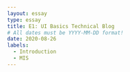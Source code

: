 ```yaml
---
layout: essay
type: essay
title: E1: UI Basics Technical Blog
# All dates must be YYYY-MM-DD format!
date: 2020-08-26
labels:
  - Introduction
  - MIS
---
```

